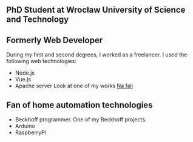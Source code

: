 ## PhD Student at Wrocław University of Science and Technology



## Formerly Web Developer
During my first and second degrees, I worked as a freelancer. I used the following web technologies:
* Node.js 
* Vue.js
* Apache server
Look at one of my works [Na fali](https://nafali-sport.pl/)

## Fan of home automation technologies 

* Beckhoff programmer. One of my Beckhoff projects.
* Arduino
* RaspberryPi
